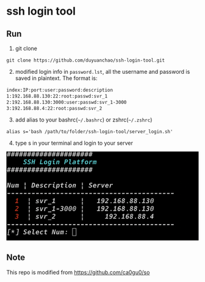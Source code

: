 # ssh login tool


## Run

1. git clone 
```
git clone https://github.com/duyuanchao/ssh-login-tool.git
```

2. modified login info in `password.lst`, all the username and password is saved in plaintext. The format is:
```
index:IP:port:user:password:description
1:192.168.88.130:22:root:passwd:svr_1
2:192.168.88.130:3000:user:passwd:svr_1-3000
3:192.168.88.4:22:root:passwd:svr_2
```  
3. add alias to your bashrc(`~/.bashrc`) or zshrc(`~/.zshrc`)
```
alias s='bash /path/to/folder/ssh-login-tool/server_login.sh'
```
4. type s in your terminal and login to your server

![alt text](image/ssh-login-tool.png)


## Note
This repo is modified from https://github.com/ca0gu0/so